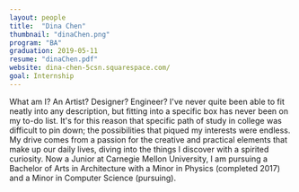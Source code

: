 ```yaml
---
layout: people
title:  "Dina Chen"
thumbnail: "dinaChen.png"
program: "BA"
graduation: 2019-05-11
resume: "dinaChen.pdf"
website: dina-chen-5csn.squarespace.com/
goal: Internship
---
```


What am I? An Artist? Designer? Engineer? I've never quite been able to fit neatly into any description, but fitting into a specific box has never been on my to-do list. It's for this reason that specific path of study in college was difficult to pin down; the possibilities that piqued my interests were endless. My drive comes from a passion for the creative and practical elements that make up our daily lives, diving into the things I discover with a spirited curiosity.  Now a Junior at Carnegie Mellon University, I am pursuing a Bachelor of Arts in Architecture with a Minor in Physics (completed 2017) and a Minor in Computer Science (pursuing).
